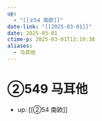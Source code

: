 ```yaml
---
up:
  - "[[②54 南欧]]"
date-link: "[[2025-03-01]]"
date: 2025-03-01
ctime-p: 2025-03-01T13:19:38
aliases:
  - 马耳他
---
```


# ②549 马耳他

- up: [[②54 南欧]]
